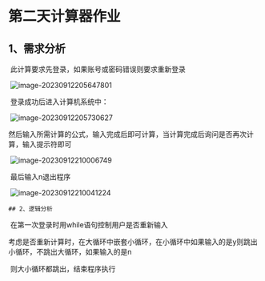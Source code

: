 # 第二天计算器作业

## 	1、需求分析

​			此计算要求先登录，如果账号或密码错误则要求重新登录

​			![image-20230912205647801](C:\Users\33187\AppData\Roaming\Typora\typora-user-images\image-20230912205647801.png)

​			登录成功后进入计算机系统中：

​			![image-20230912205730627](C:\Users\33187\AppData\Roaming\Typora\typora-user-images\image-20230912205730627.png)

​			然后输入所需计算的公式，输入完成后即可计算，当计算完成后询问是否再次计算，输入提示符即可			

​			![image-20230912210006749](C:\Users\33187\AppData\Roaming\Typora\typora-user-images\image-20230912210006749.png)

​			最后输入n退出程序

​			![image-20230912210041224](C:\Users\33187\AppData\Roaming\Typora\typora-user-images\image-20230912210041224.png)

	## 2、逻辑分析

​	在第一次登录时用while语句控制用户是否重新输入

​	考虑是否重新计算时，在大循环中嵌套小循环，在小循环中如果输入的是y则跳出小循环，不跳出大循环，如果输入的是n

​	则大小循环都跳出，结束程序执行





